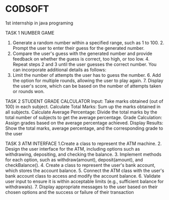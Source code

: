 # CODSOFT
1st internship in java programing

TASK 1 NUMBER GAME
1. Generate a random number within a specified range, such as 1 to 100. 2. Prompt the user to enter their guess for the generated number.
3. Compare the user's guess with the generated number and provide feedback on whether the guess is correct, too high, or too low. 4. Repeat steps 2 and 3 until the user guesses the correct number. You can incorporate additional details as follows:
5. Limit the number of attempts the user has to guess the number. 6. Add the option for multiple rounds, allowing the user to play again. 7. Display the user's score, which can be based on the number of attempts taken or rounds won.

TASK 2 STUDENT GRADE CALCULATOR
Input: Take marks obtained (out of 100) in each subject. Calculate Total Marks: Sum up the marks obtained in all subjects. Calculate Average Percentage: Divide the total marks by the total number of subjects to get the average percentage. Grade Calculation: Assign grades based on the average percentage achieved. Display Results: Show the total marks, average percentage, and the corresponding grade to the user

TASK 3 ATM INTERFACE 1.Create a class to represent the ATM machine.
2. Design the user interface for the ATM, including options such as withdrawing, depositing, and checking the balance.
3. Implement methods for each option, such as withdraw(amount), deposit(amount), and checkBalance().
4. Create a class to represent the user's bank account, which stores the account balance.
5. Connect the ATM class with the user's bank account class to access and modify the account balance. 6. Validate user input to ensure it is within acceptable limits (e.g., sufficient balance for withdrawals).
7. Display appropriate messages to the user based on their chosen options and the success or failure of their transaction 